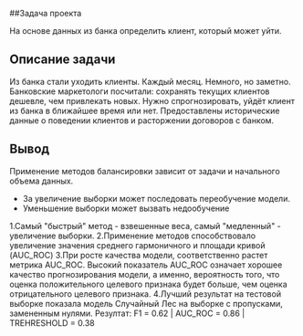 ##Задача проекта

На основе данных из банка определить клиент, который может уйти.

## Описание задачи

Из банка стали уходить клиенты. Каждый месяц. Немного, но заметно. Банковские маркетологи посчитали: сохранять текущих клиентов дешевле, чем 
привлекать новых.
Нужно спрогнозировать, уйдёт клиент из банка в ближайшее время или нет. Предоставлены исторические данные о поведении клиентов и расторжении 
договоров с банком.

## Вывод

Применение методов балансировки зависит от задачи и начального объема данных.

- За увеличение выборки может последовать переобучение модели.
- Уменьшение выборки может вызвать недообучение

1.Самый "быстрый" метод - взвешенные веса, самый "медленный" - увеличение выборки.
2.Применение методов способствовало увеличение значения среднего гармоничного и площади кривой (AUC_ROC)
3.При росте качества модели, соответственно растет метрика AUC_ROC. Высокий показатель AUC_ROC означает хорошее качество прогнозирования модели, 
а именно, вероятность того, что оценка положительного целевого признака будет больше, чем оценка отрицательного целевого признака.
4.Лучший результат на тестовой выборке показала модель Случайный Лес на выборке с пропусками, замененным нулями. Резултат: F1 = 0.62 | AUC_ROC = 
0.86 | TREHRESHOLD = 0.38
